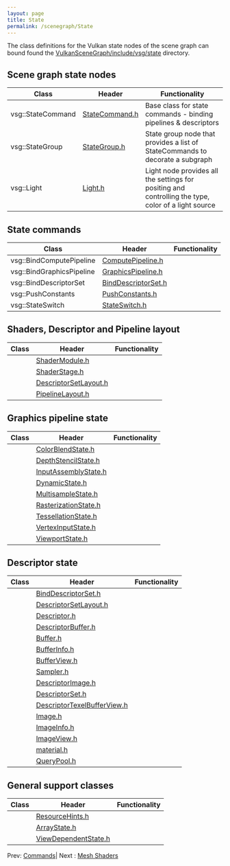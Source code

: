 ```yaml
---
layout: page
title: State
permalink: /scenegraph/State
---
```


The class definitions for the Vulkan state nodes of the scene graph can bound found the [VulkanSceneGraph/include/vsg/state](https://github.com/vsg-dev/VulkanSceneGraph/blob/master/include/vsg/state/) directory.

## Scene graph state nodes

| Class | Header | Functionality |
| --- | --- | --- |
| vsg::StateCommand | [StateCommand.h](https://github.com/vsg-dev/VulkanSceneGraph/blob/master/include/vsg/state/) | Base class for state commands - binding pipelines & descriptors |
| vsg::StateGroup | [StateGroup.h](https://github.com/vsg-dev/VulkanSceneGraph/blob/master/include/vsg/nodes/StateGroup.h) | State group node that provides a list of StateCommands to decorate a subgraph |
| vsg::Light | [Light.h](https://github.com/vsg-dev/VulkanSceneGraph/blob/master/include/vsg/nodes/Light.h) | Light node provides all the settings for positing and controlling the type, color of a light source |

## State commands

| Class | Header | Functionality |
| --- | --- | --- |
| vsg::BindComputePipeline | [ComputePipeline.h](https://github.com/vsg-dev/VulkanSceneGraph/blob/master/include/vsg/state/) | |
| vsg::BindGraphicsPipeline | [GraphicsPipeline.h](https://github.com/vsg-dev/VulkanSceneGraph/blob/master/include/vsg/state/) | |
| vsg::BindDescriptorSet | [BindDescriptorSet.h](https://github.com/vsg-dev/VulkanSceneGraph/blob/master/include/vsg/state/) | |
| vsg::PushConstants | [PushConstants.h](https://github.com/vsg-dev/VulkanSceneGraph/blob/master/include/vsg/state/) | |
| vsg::StateSwitch | [StateSwitch.h](https://github.com/vsg-dev/VulkanSceneGraph/blob/master/include/vsg/state/) | |

## Shaders, Descriptor and Pipeline layout

| Class | Header | Functionality |
| --- | --- | --- |
| | [ShaderModule.h](https://github.com/vsg-dev/VulkanSceneGraph/blob/master/include/vsg/state/) | |
| | [ShaderStage.h](https://github.com/vsg-dev/VulkanSceneGraph/blob/master/include/vsg/state/) | |
| | [DescriptorSetLayout.h](https://github.com/vsg-dev/VulkanSceneGraph/blob/master/include/vsg/state/) | |
| | [PipelineLayout.h](https://github.com/vsg-dev/VulkanSceneGraph/blob/master/include/vsg/state/) | |


## Graphics pipeline state

| Class | Header | Functionality |
| --- | --- | --- |
| | [ColorBlendState.h](https://github.com/vsg-dev/VulkanSceneGraph/blob/master/include/vsg/state/) | |
| | [DepthStencilState.h](https://github.com/vsg-dev/VulkanSceneGraph/blob/master/include/vsg/state/) | |
| | [InputAssemblyState.h](https://github.com/vsg-dev/VulkanSceneGraph/blob/master/include/vsg/state/) | |
| | [DynamicState.h](https://github.com/vsg-dev/VulkanSceneGraph/blob/master/include/vsg/state/) | |
| | [MultisampleState.h](https://github.com/vsg-dev/VulkanSceneGraph/blob/master/include/vsg/state/) | |
| | [RasterizationState.h](https://github.com/vsg-dev/VulkanSceneGraph/blob/master/include/vsg/state/) | |
| | [TessellationState.h](https://github.com/vsg-dev/VulkanSceneGraph/blob/master/include/vsg/state/) | |
| | [VertexInputState.h](https://github.com/vsg-dev/VulkanSceneGraph/blob/master/include/vsg/state/) | |
| | [ViewportState.h](https://github.com/vsg-dev/VulkanSceneGraph/blob/master/include/vsg/state/) | |

## Descriptor state

| Class | Header | Functionality |
| --- | --- | --- |
| | [BindDescriptorSet.h](https://github.com/vsg-dev/VulkanSceneGraph/blob/master/include/vsg/state/) | |
| | [DescriptorSetLayout.h](https://github.com/vsg-dev/VulkanSceneGraph/blob/master/include/vsg/state/) | |
| | [Descriptor.h](https://github.com/vsg-dev/VulkanSceneGraph/blob/master/include/vsg/state/) | |
| | [DescriptorBuffer.h](https://github.com/vsg-dev/VulkanSceneGraph/blob/master/include/vsg/state/) | |
| | [Buffer.h](https://github.com/vsg-dev/VulkanSceneGraph/blob/master/include/vsg/state/) | |
| | [BufferInfo.h](https://github.com/vsg-dev/VulkanSceneGraph/blob/master/include/vsg/state/) | |
| | [BufferView.h](https://github.com/vsg-dev/VulkanSceneGraph/blob/master/include/vsg/state/) | |
| | [Sampler.h](https://github.com/vsg-dev/VulkanSceneGraph/blob/master/include/vsg/state/) | |
| | [DescriptorImage.h](https://github.com/vsg-dev/VulkanSceneGraph/blob/master/include/vsg/state/) | |
| | [DescriptorSet.h](https://github.com/vsg-dev/VulkanSceneGraph/blob/master/include/vsg/state/) | |
| | [DescriptorTexelBufferView.h](https://github.com/vsg-dev/VulkanSceneGraph/blob/master/include/vsg/state/) | |
| | [Image.h](https://github.com/vsg-dev/VulkanSceneGraph/blob/master/include/vsg/state/) | |
| | [ImageInfo.h](https://github.com/vsg-dev/VulkanSceneGraph/blob/master/include/vsg/state/) | |
| | [ImageView.h](https://github.com/vsg-dev/VulkanSceneGraph/blob/master/include/vsg/state/) | |
| | [material.h](https://github.com/vsg-dev/VulkanSceneGraph/blob/master/include/vsg/state/) | |
| | [QueryPool.h](https://github.com/vsg-dev/VulkanSceneGraph/blob/master/include/vsg/state/) | |

## General support classes

| Class | Header | Functionality |
| --- | --- | --- |
| | [ResourceHints.h](https://github.com/vsg-dev/VulkanSceneGraph/blob/master/include/vsg/state/) | |
| | [ArrayState.h](https://github.com/vsg-dev/VulkanSceneGraph/blob/master/include/vsg/state/) | |
| | [ViewDependentState.h](https://github.com/vsg-dev/VulkanSceneGraph/blob/master/include/vsg/state/) | |

Prev: [Commands](Commands.md)| Next : [Mesh Shaders](MeshShaders.md)

